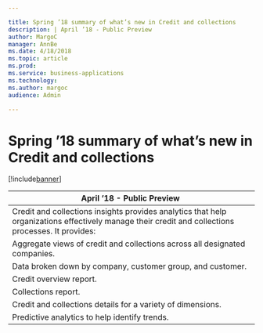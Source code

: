 ```yaml
---

title: Spring ’18 summary of what’s new in Credit and collections
description: | April ’18 - Public Preview                                                                                                                         | |----------------------------------------------------------------------------------------------------------------------------------------------------| | Credit and collections insights provides analytics that help organizations effectively manage their credit and collections processes.
author: MargoC
manager: AnnBe
ms.date: 4/18/2018
ms.topic: article
ms.prod: 
ms.service: business-applications
ms.technology: 
ms.author: margoc
audience: Admin

---
```

#  Spring ’18 summary of what’s new in Credit and collections




[!include[banner](../../../includes/banner.md)]

| April ’18 - Public Preview                                                                                                                         |
|----------------------------------------------------------------------------------------------------------------------------------------------------|
| Credit and collections insights provides analytics that help organizations effectively manage their credit and collections processes. It provides: |
| Aggregate views of credit and collections across all designated companies.                                                                         |
| Data broken down by company, customer group, and customer.                                                                                         |
| Credit overview report.                                                                                                                            |
| Collections report.                                                                                                                                |
| Credit and collections details for a variety of dimensions.                                                                                        |
| Predictive analytics to help identify trends.                                                                                                      |
